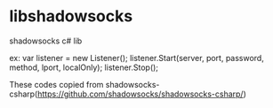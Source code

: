 # libshadowsocks

shadowsocks c# lib

ex:
var listener = new Listener();
listener.Start(server, port, password, method, lport, localOnly);
listener.Stop();

These codes copied from shadowsocks-csharp(https://github.com/shadowsocks/shadowsocks-csharp/)

